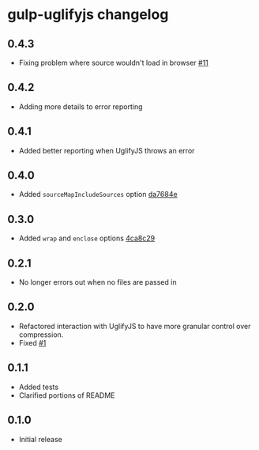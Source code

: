 # gulp-uglifyjs changelog

## 0.4.3

- Fixing problem where source wouldn't load in browser [#11](https://github.com/craigjennings11/gulp-uglifyjs/issues/11)

## 0.4.2

- Adding more details to error reporting

## 0.4.1

- Added better reporting when UglifyJS throws an error

## 0.4.0

- Added `sourceMapIncludeSources` option [da7684e](https://github.com/craigjennings11/gulp-uglifyjs/commit/da7684ea23475f5fc78f142ddb1556d9795309ba)

## 0.3.0

- Added `wrap` and `enclose` options [4ca8c29](https://github.com/craigjennings11/gulp-uglifyjs/commit/4ca8c2979fc08d85649056535d0dcb00eff9bb7a)

## 0.2.1

- No longer errors out when no files are passed in

## 0.2.0

- Refactored interaction with UglifyJS to have more granular control over
  compression.
- Fixed [#1](https://github.com/craigjennings11/gulp-uglifyjs/issues/1)

## 0.1.1

- Added tests
- Clarified portions of README

## 0.1.0

- Initial release
